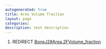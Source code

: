 ```yaml
---
autogenerated: true
title: Area Volume fraction
layout: page
categories: 
description: test description
---
```


1.  REDIRECT [BoneJ2\#Area.2FVolume\_fraction](BoneJ2#Area.2FVolume_fraction)
